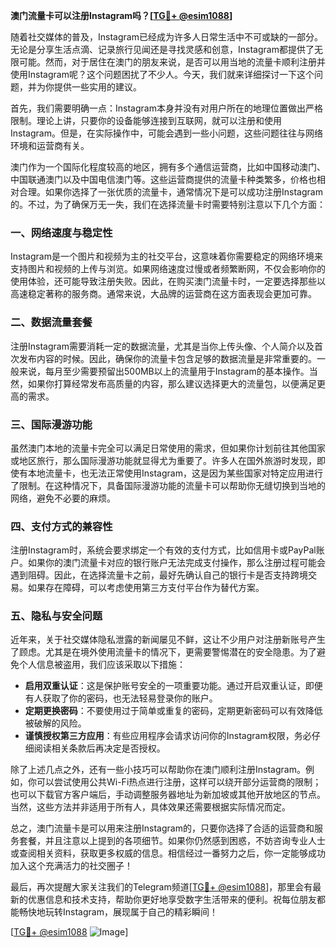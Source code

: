 **澳门流量卡可以注册Instagram吗？[[TG💪+ @esim1088](https://t.me/s/esim1088)]**

随着社交媒体的普及，Instagram已经成为许多人日常生活中不可或缺的一部分。无论是分享生活点滴、记录旅行见闻还是寻找灵感和创意，Instagram都提供了无限可能。然而，对于居住在澳门的朋友来说，是否可以用当地的流量卡顺利注册并使用Instagram呢？这个问题困扰了不少人。今天，我们就来详细探讨一下这个问题，并为你提供一些实用的建议。

首先，我们需要明确一点：Instagram本身并没有对用户所在的地理位置做出严格限制。理论上讲，只要你的设备能够连接到互联网，就可以注册和使用Instagram。但是，在实际操作中，可能会遇到一些小问题，这些问题往往与网络环境和运营商有关。

澳门作为一个国际化程度较高的地区，拥有多个通信运营商，比如中国移动澳门、中国联通澳门以及中国电信澳门等。这些运营商提供的流量卡种类繁多，价格也相对合理。如果你选择了一张优质的流量卡，通常情况下是可以成功注册Instagram的。不过，为了确保万无一失，我们在选择流量卡时需要特别注意以下几个方面：

### 一、网络速度与稳定性

Instagram是一个图片和视频为主的社交平台，这意味着你需要稳定的网络环境来支持图片和视频的上传与浏览。如果网络速度过慢或者频繁断网，不仅会影响你的使用体验，还可能导致注册失败。因此，在购买澳门流量卡时，一定要选择那些以高速稳定著称的服务商。通常来说，大品牌的运营商在这方面表现会更加可靠。

### 二、数据流量套餐

注册Instagram需要消耗一定的数据流量，尤其是当你上传头像、个人简介以及首次发布内容的时候。因此，确保你的流量卡包含足够的数据流量是非常重要的。一般来说，每月至少需要预留出500MB以上的流量用于Instagram的基本操作。当然，如果你打算经常发布高质量的内容，那么建议选择更大的流量包，以便满足更高的需求。

### 三、国际漫游功能

虽然澳门本地的流量卡完全可以满足日常使用的需求，但如果你计划前往其他国家或地区旅行，那么国际漫游功能就显得尤为重要了。许多人在国外旅游时发现，即使有本地流量卡，也无法正常使用Instagram，这是因为某些国家对特定应用进行了限制。在这种情况下，具备国际漫游功能的流量卡可以帮助你无缝切换到当地的网络，避免不必要的麻烦。

### 四、支付方式的兼容性

注册Instagram时，系统会要求绑定一个有效的支付方式，比如信用卡或PayPal账户。如果你的澳门流量卡对应的银行账户无法完成支付操作，那么注册过程可能会遇到阻碍。因此，在选择流量卡之前，最好先确认自己的银行卡是否支持跨境交易。如果存在障碍，可以考虑使用第三方支付平台作为替代方案。

### 五、隐私与安全问题

近年来，关于社交媒体隐私泄露的新闻屡见不鲜，这让不少用户对注册新账号产生了顾虑。尤其是在境外使用流量卡的情况下，更需要警惕潜在的安全隐患。为了避免个人信息被盗用，我们应该采取以下措施：

- **启用双重认证**：这是保护账号安全的一项重要功能。通过开启双重认证，即便有人获取了你的密码，也无法轻易登录你的账户。
- **定期更换密码**：不要使用过于简单或重复的密码，定期更新密码可以有效降低被破解的风险。
- **谨慎授权第三方应用**：有些应用程序会请求访问你的Instagram权限，务必仔细阅读相关条款后再决定是否授权。

除了上述几点之外，还有一些小技巧可以帮助你在澳门顺利注册Instagram。例如，你可以尝试使用公共Wi-Fi热点进行注册，这样可以绕开部分运营商的限制；也可以下载官方客户端后，手动调整服务器地址为新加坡或其他开放地区的节点。当然，这些方法并非适用于所有人，具体效果还需要根据实际情况而定。

总之，澳门流量卡是可以用来注册Instagram的，只要你选择了合适的运营商和服务套餐，并且注意以上提到的各项细节。如果你仍然感到困惑，不妨咨询专业人士或查阅相关资料，获取更多权威的信息。相信经过一番努力之后，你一定能够成功加入这个充满活力的社交圈子！

最后，再次提醒大家关注我们的Telegram频道[[TG💪+ @esim1088](https://t.me/s/esim1088)]，那里会有最新的优惠信息和技术支持，帮助你更好地享受数字生活带来的便利。祝每位朋友都能畅快地玩转Instagram，展现属于自己的精彩瞬间！ 

[[TG💪+ @esim1088](https://t.me/s/esim1088) ![Image](https://i.postimg.cc/4NQfJmqS/Snipaste-2025-05-13-00-14-12.png)]